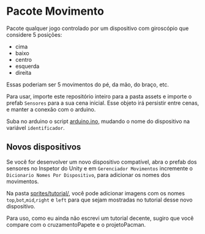 
# Pacote Movimento

Pacote qualquer jogo controlado por um dispositivo com giroscópio que considere 5 posições: 

* cima
* baixo
* centro
* esquerda
* direita

Essas poderiam ser 5 movimentos do pé, da mão, do braço, etc.

Para usar, importe este repositório inteiro para a pasta assets e importe o prefab `Sensores` para a sua cena inicial. Esse objeto irá persistir entre cenas, e manter a conexão com o arduino.

Suba no arduino o script [arduino.ino](arduino/arduino.ino), mudando o nome do dispositivo na variável `identificador`.

## Novos dispositivos

Se você for desenvolver um novo dispositivo compatível, abra o prefab dos sensores no Inspetor do Unity e em `Gerenciador Movimentos` incremente o `Dicionario Nomes Por Dispositivo`, para adicionar os nomes dos movimentos. 

Na pasta [sprites/tutorial/](sprites/tutorial/), você pode adicionar imagens com os nomes `top`,`bot`,`mid`,`right` e `left` para que sejam mostradas no tutorial desse novo dispositivo.

Para uso, como eu ainda não escrevi um tutorial decente, sugiro que você compare com o cruzamentoPapete e o projetoPacman.